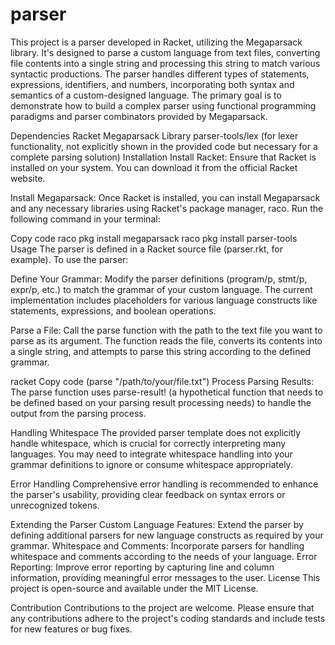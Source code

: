 # parser

This project is a parser developed in Racket, utilizing the Megaparsack library. It's designed to parse a custom language from text files, converting file contents into a single string and processing this string to match various syntactic productions. The parser handles different types of statements, expressions, identifiers, and numbers, incorporating both syntax and semantics of a custom-designed language. The primary goal is to demonstrate how to build a complex parser using functional programming paradigms and parser combinators provided by Megaparsack.

Dependencies
Racket
Megaparsack Library
parser-tools/lex (for lexer functionality, not explicitly shown in the provided code but necessary for a complete parsing solution)
Installation
Install Racket: Ensure that Racket is installed on your system. You can download it from the official Racket website.

Install Megaparsack: Once Racket is installed, you can install Megaparsack and any necessary libraries using Racket's package manager, raco. Run the following command in your terminal:

Copy code
raco pkg install megaparsack
raco pkg install parser-tools
Usage
The parser is defined in a Racket source file (parser.rkt, for example). To use the parser:

Define Your Grammar: Modify the parser definitions (program/p, stmt/p, expr/p, etc.) to match the grammar of your custom language. The current implementation includes placeholders for various language constructs like statements, expressions, and boolean operations.

Parse a File: Call the parse function with the path to the text file you want to parse as its argument. The function reads the file, converts its contents into a single string, and attempts to parse this string according to the defined grammar.

racket
Copy code
(parse "/path/to/your/file.txt")
Process Parsing Results: The parse function uses parse-result! (a hypothetical function that needs to be defined based on your parsing result processing needs) to handle the output from the parsing process.

Handling Whitespace
The provided parser template does not explicitly handle whitespace, which is crucial for correctly interpreting many languages. You may need to integrate whitespace handling into your grammar definitions to ignore or consume whitespace appropriately.

Error Handling
Comprehensive error handling is recommended to enhance the parser's usability, providing clear feedback on syntax errors or unrecognized tokens.

Extending the Parser
Custom Language Features: Extend the parser by defining additional parsers for new language constructs as required by your grammar.
Whitespace and Comments: Incorporate parsers for handling whitespace and comments according to the needs of your language.
Error Reporting: Improve error reporting by capturing line and column information, providing meaningful error messages to the user.
License
This project is open-source and available under the MIT License.

Contribution
Contributions to the project are welcome. Please ensure that any contributions adhere to the project's coding standards and include tests for new features or bug fixes.
